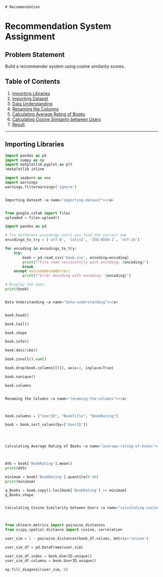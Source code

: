     # Recommendation

# Recommendation System Assignment

## Problem Statement

Build a recommender system using cosine similarity scores.

## Table of Contents
1. [Importing Libraries](#importing-libraries)
2. [Importing Dataset](#importing-dataset)
3. [Data Understanding](#data-understanding)
4. [Renaming the Columns](#renaming-the-columns)
5. [Calculating Average Rating of Books](#average-rating-of-books)
6. [Calculating Cosine Similarity between Users](#calculating-cosine-similarity-between-users)
7. [Result](#result)

---

## Importing Libraries <a name="importing-libraries"></a>

```python
import pandas as pd
import numpy as np
import matplotlib.pyplot as plt
%matplotlib inline

import seaborn as sns
import warnings
warnings.filterwarnings('ignore')


Importing Dataset <a name="importing-dataset"></a>


from google.colab import files
uploaded = files.upload()

import pandas as pd

# Try different encodings until you find the correct one
encodings_to_try = ['utf-8', 'latin1', 'ISO-8859-1', 'utf-16']

for encoding in encodings_to_try:
    try:
        book = pd.read_csv('book.csv', encoding=encoding)
        print(f"File read successfully with encoding: {encoding}")
        break
    except UnicodeDecodeError:
        print(f"Error decoding with encoding: {encoding}")

# Display the data
print(book)


Data Understanding <a name="data-understanding"></a>


book.head()

book.tail()

book.shape

book.info()

book.describe()

book.isnull().sum()

book.drop(book.columns[[0]], axis=1, inplace=True)

book.nunique()

book.columns


Renaming the Columns <a name="renaming-the-columns"></a>



book.columns = ["UserID", "BookTitle", "BookRating"]

book = book.sort_values(by=['UserID'])




Calculating Average Rating of Books <a name="average-rating-of-books"></a>



AVG = book['BookRating'].mean()
print(AVG)

minimum = book['BookRating'].quantile(0.90)
print(minimum)

q_Books = book.copy().loc[book['BookRating'] >= minimum]
q_Books.shape


Calculating Cosine Similarity between Users <a name="calculating-cosine-similarity-between-users"></a>



from sklearn.metrics import pairwise_distances
from scipy.spatial.distance import cosine, correlation

user_sim = 1 - pairwise_distances(book_df.values, metric='cosine')

user_sim_df = pd.DataFrame(user_sim)

user_sim_df.index = book.UserID.unique()
user_sim_df.columns = book.UserID.unique()

np.fill_diagonal(user_sim, 0)
